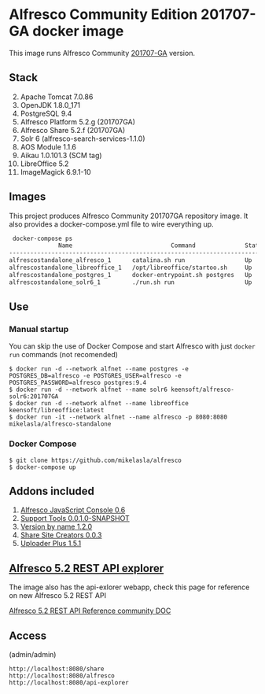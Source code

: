 # Alfresco Community Edition 201707-GA docker image

This image runs Alfresco Community [201707-GA](https://community.alfresco.com/docs/DOC-7034-alfresco-community-edition-201704-ga-release) version. 

## Stack

2. Apache Tomcat 7.0.86
3. OpenJDK 1.8.0_171
4. PostgreSQL 9.4
5. Alfresco Platform 5.2.g (201707GA)
6. Alfresco Share 5.2.f (201707GA)
7. Solr 6 (alfresco-search-services-1.1.0)
8. AOS Module 1.1.6
9. Aikau 1.0.101.3 (SCM tag)
10. LibreOffice 5.2 
11. ImageMagick 6.9.1-10

## Images

This project produces Alfresco Community 201707GA repository image. It also provides a docker-compose.yml file to wire everything up.

```bash
 docker-compose ps
              Name                            Command              State           Ports         
-------------------------------------------------------------------------------------------------
alfrescostandalone_alfresco_1      catalina.sh run                 Up      0.0.0.0:8080->8080/tcp
alfrescostandalone_libreoffice_1   /opt/libreoffice/startoo.sh     Up      8100/tcp              
alfrescostandalone_postgres_1      docker-entrypoint.sh postgres   Up      5432/tcp              
alfrescostandalone_solr6_1         ./run.sh run                    Up      8983/tcp 
```

## Use

### Manual startup

You can skip the use of Docker Compose and start Alfresco with just `docker run` commands (not recomended)

~~~~~
$ docker run -d --network alfnet --name postgres -e POSTGRES_DB=alfresco -e POSTGRES_USER=alfresco -e POSTGRES_PASSWORD=alfresco postgres:9.4
$ docker run -d --network alfnet --name solr6 keensoft/alfresco-solr6:201707GA
$ docker run -d --network alfnet --name libreoffice keensoft/libreoffice:latest
$ docker run -it --network alfnet --name alfresco -p 8080:8080 mikelasla/alfresco-standalone
~~~~~

### Docker Compose

~~~~~
$ git clone https://github.com/mikelasla/alfresco
$ docker-compose up
~~~~~

## Addons included

1. [Alfresco JavaScript Console 0.6](https://github.com/share-extras/js-console)
2. [Support Tools 0.0.1.0-SNAPSHOT](https://github.com/OrderOfTheBee/ootbee-support-tools)
3. [Version by name 1.2.0](https://github.com/keensoft/alfresco-version-by-name)
4. [Share Site Creators 0.0.3](https://github.com/jpotts/share-site-creators)
5. [Uploader Plus 1.5.1](https://github.com/softwareloop/uploader-plus)

## [Alfresco 5.2 REST API explorer](https://github.com/Alfresco/rest-api-explorer)

The image also has the api-exlorer webapp, check this page for reference on new Alfresco 5.2 REST API

[Alfresco 5.2 REST API Reference community DOC](https://community.alfresco.com/docs/DOC-6532-alfresco-52-rest-apis)

## Access

(admin/admin)

~~~~~
http://localhost:8080/share
http://localhost:8080/alfresco
http://localhost:8080/api-explorer
~~~~~
